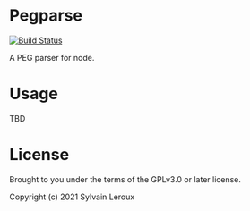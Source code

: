 Pegparse
========

[![Build Status](https://travis-ci.org/s-leroux/Pegparse.png?branch=master)](https://travis-ci.org/s-leroux/Pegparse)

A PEG parser for node.

Usage
=====

TBD


License
=======

Brought to you under the terms of the GPLv3.0 or later license.

Copyright (c) 2021 Sylvain Leroux

